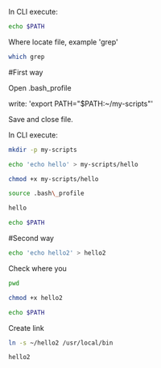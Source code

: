 
In CLI execute:


```bash
echo $PATH
```

Where locate file, example 'grep'

```bash
which grep
```
#First way

Open .bash\_profile

write: 'export PATH="$PATH:~/my-scripts"'

Save and close file.

In CLI execute:

```bash
mkdir -p my-scripts
```
```bash
echo 'echo hello' > my-scripts/hello
```
```bash
chmod +x my-scripts/hello
```
```bash
source .bash\_profile
```
```bash
hello
```
```bash
echo $PATH
```
#Second way

```bash
echo 'echo hello2' > hello2
```
Check where you
```bash
pwd
```
```bash
chmod +x hello2
```
```bash
echo $PATH
```
Create link
```bash
ln -s ~/hello2 /usr/local/bin
```
```bash
hello2
```

